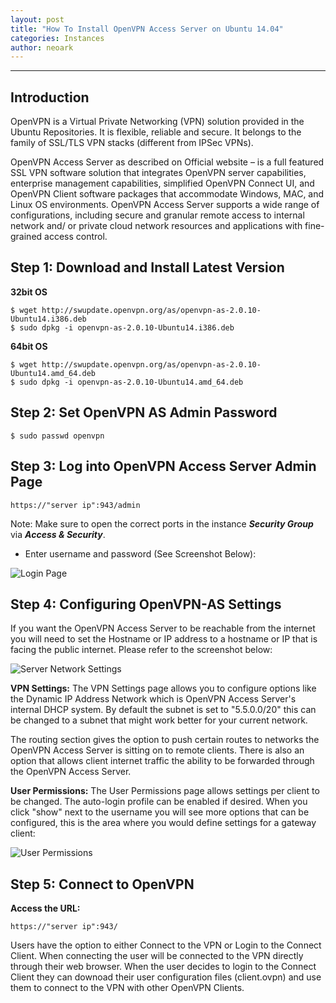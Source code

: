 ```yaml
---
layout: post
title: "How To Install OpenVPN Access Server on Ubuntu 14.04"
categories: Instances
author: neoark
---
```

----------
Introduction
------------

OpenVPN is a Virtual Private Networking (VPN) solution provided in the Ubuntu Repositories. It is flexible, reliable and secure. It belongs to the family of SSL/TLS VPN stacks (different from IPSec VPNs).

OpenVPN Access Server as described on Official website – is a full featured SSL VPN software solution that integrates OpenVPN server capabilities, enterprise management capabilities, simplified OpenVPN Connect UI, and OpenVPN Client software packages that accommodate Windows, MAC, and Linux OS environments.  OpenVPN Access Server supports  a wide range of configurations, including secure and granular remote access to internal network and/ or private cloud network resources and applications with fine-grained access control.

Step 1: Download and Install Latest Version
-------------------------------------------

**32bit OS**

    $ wget http://swupdate.openvpn.org/as/openvpn-as-2.0.10-Ubuntu14.i386.deb
    $ sudo dpkg -i openvpn-as-2.0.10-Ubuntu14.i386.deb
   
  **64bit OS**

    $ wget http://swupdate.openvpn.org/as/openvpn-as-2.0.10-Ubuntu14.amd_64.deb
    $ sudo dpkg -i openvpn-as-2.0.10-Ubuntu14.amd_64.deb

Step 2: Set OpenVPN AS Admin Password
-------------------------------------

    $ sudo passwd openvpn

Step 3: Log into OpenVPN Access Server Admin Page
-------------------------------------------------

    https://"server ip":943/admin

Note: Make sure to open the correct ports in the instance ***Security Group*** via ***Access & Security***.

 - Enter username and password (See Screenshot Below):

![Login Page](http://i.imgur.com/6Jbt5ce.jpg)

Step 4: Configuring OpenVPN-AS Settings
-------------------------------------------

If you want the OpenVPN Access Server to be reachable from the internet you will need to set the Hostname or IP address to a hostname or IP that is facing the public internet. Please refer to the screenshot below:

![Server Network Settings](http://i.imgur.com/GO30szy.jpg)

**VPN Settings:**
The VPN Settings page allows you to configure options like the Dynamic IP Address Network which is OpenVPN Access Server's internal DHCP system. By default the subnet is set to "5.5.0.0/20" this can be changed to a subnet that might work better for your current network.

The routing section gives the option to push certain routes to networks the OpenVPN Access Server is sitting on to remote clients.
There is also an option that allows client internet traffic the ability to be forwarded through the OpenVPN Access Server.

**User Permissions:**
The User Permissions page allows settings per client to be changed. The auto-login profile can be enabled if desired. When you click "show" next to the username you will see more options that can be configured, this is the area where you would define settings for a gateway client: 

![User Permissions](http://i.imgur.com/fL4Tnc5.jpg)

Step 5: Connect to OpenVPN
---------------------------------
**Access the URL:**

    https://"server ip":943/

Users have the option to either Connect to the VPN or Login to the Connect Client. When connecting the user will be connected to the VPN directly through their web browser. When the user decides to login to the Connect Client they can downoad their user configuration files (client.ovpn) and use them to connect to the VPN with other OpenVPN Clients.
